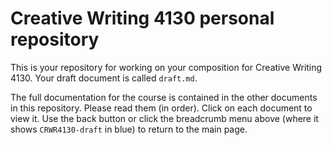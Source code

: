 # Creative Writing 4130 personal repository

This is your repository for working on your composition for Creative Writing 4130. Your draft document is called `draft.md`.

The full documentation for the course is contained in the other documents in
this repository. Please read them (in order). Click on each document to view it. Use the
back button or click the breadcrumb menu above (where it shows `CRWR4130-draft`
in blue) to return to the main page.


